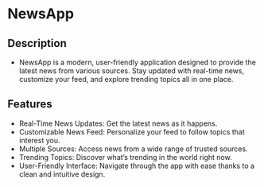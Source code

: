 # NewsApp

## Description
- NewsApp is a modern, user-friendly application designed to provide the latest news from various sources. Stay updated with real-time news, customize your feed, and explore trending topics all in one place.

## Features
- Real-Time News Updates: Get the latest news as it happens.
- Customizable News Feed: Personalize your feed to follow topics that interest you.
- Multiple Sources: Access news from a wide range of trusted sources.
- Trending Topics: Discover what’s trending in the world right now.
- User-Friendly Interface: Navigate through the app with ease thanks to a clean and intuitive design.
